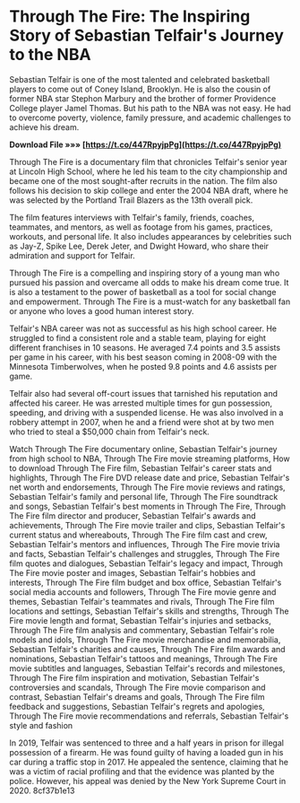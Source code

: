 # Through The Fire: The Inspiring Story of Sebastian Telfair's Journey to the NBA
 
Sebastian Telfair is one of the most talented and celebrated basketball players to come out of Coney Island, Brooklyn. He is also the cousin of former NBA star Stephon Marbury and the brother of former Providence College player Jamel Thomas. But his path to the NBA was not easy. He had to overcome poverty, violence, family pressure, and academic challenges to achieve his dream.
 
**Download File »»» [https://t.co/447RpyjpPg](https://t.co/447RpyjpPg)**


 
Through The Fire is a documentary film that chronicles Telfair's senior year at Lincoln High School, where he led his team to the city championship and became one of the most sought-after recruits in the nation. The film also follows his decision to skip college and enter the 2004 NBA draft, where he was selected by the Portland Trail Blazers as the 13th overall pick.
 
The film features interviews with Telfair's family, friends, coaches, teammates, and mentors, as well as footage from his games, practices, workouts, and personal life. It also includes appearances by celebrities such as Jay-Z, Spike Lee, Derek Jeter, and Dwight Howard, who share their admiration and support for Telfair.
 
Through The Fire is a compelling and inspiring story of a young man who pursued his passion and overcame all odds to make his dream come true. It is also a testament to the power of basketball as a tool for social change and empowerment. Through The Fire is a must-watch for any basketball fan or anyone who loves a good human interest story.
  
Telfair's NBA career was not as successful as his high school career. He struggled to find a consistent role and a stable team, playing for eight different franchises in 10 seasons. He averaged 7.4 points and 3.5 assists per game in his career, with his best season coming in 2008-09 with the Minnesota Timberwolves, when he posted 9.8 points and 4.6 assists per game.
 
Telfair also had several off-court issues that tarnished his reputation and affected his career. He was arrested multiple times for gun possession, speeding, and driving with a suspended license. He was also involved in a robbery attempt in 2007, when he and a friend were shot at by two men who tried to steal a $50,000 chain from Telfair's neck.
 
Watch Through The Fire documentary online,  Sebastian Telfair's journey from high school to NBA,  Through The Fire movie streaming platforms,  How to download Through The Fire film,  Sebastian Telfair's career stats and highlights,  Through The Fire DVD release date and price,  Sebastian Telfair's net worth and endorsements,  Through The Fire movie reviews and ratings,  Sebastian Telfair's family and personal life,  Through The Fire soundtrack and songs,  Sebastian Telfair's best moments in Through The Fire,  Through The Fire film director and producer,  Sebastian Telfair's awards and achievements,  Through The Fire movie trailer and clips,  Sebastian Telfair's current status and whereabouts,  Through The Fire film cast and crew,  Sebastian Telfair's mentors and influences,  Through The Fire movie trivia and facts,  Sebastian Telfair's challenges and struggles,  Through The Fire film quotes and dialogues,  Sebastian Telfair's legacy and impact,  Through The Fire movie poster and images,  Sebastian Telfair's hobbies and interests,  Through The Fire film budget and box office,  Sebastian Telfair's social media accounts and followers,  Through The Fire movie genre and themes,  Sebastian Telfair's teammates and rivals,  Through The Fire film locations and settings,  Sebastian Telfair's skills and strengths,  Through The Fire movie length and format,  Sebastian Telfair's injuries and setbacks,  Through The Fire film analysis and commentary,  Sebastian Telfair's role models and idols,  Through The Fire movie merchandise and memorabilia,  Sebastian Telfair's charities and causes,  Through The Fire film awards and nominations,  Sebastian Telfair's tattoos and meanings,  Through The Fire movie subtitles and languages,  Sebastian Telfair's records and milestones,  Through The Fire film inspiration and motivation,  Sebastian Telfair's controversies and scandals,  Through The Fire movie comparison and contrast,  Sebastian Telfair's dreams and goals,  Through The Fire film feedback and suggestions,  Sebastian Telfair's regrets and apologies,  Through The Fire movie recommendations and referrals,  Sebastian Telfair's style and fashion
 
In 2019, Telfair was sentenced to three and a half years in prison for illegal possession of a firearm. He was found guilty of having a loaded gun in his car during a traffic stop in 2017. He appealed the sentence, claiming that he was a victim of racial profiling and that the evidence was planted by the police. However, his appeal was denied by the New York Supreme Court in 2020.
 8cf37b1e13
 
